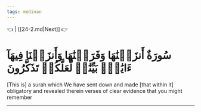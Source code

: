 ```yaml
---
tags: medinan
---
```


👈  | [[24-2.md|Next]] 👉

# سُورَةٌ أَنزَلۡنَٰهَا وَفَرَضۡنَٰهَا وَأَنزَلۡنَا فِيهَآ ءَايَٰتِۭ بَيِّنَٰتٖ لَّعَلَّكُمۡ تَذَكَّرُونَ

[This is] a surah which We have sent down and made [that within it] obligatory and revealed therein verses of clear evidence that you might remember

---

